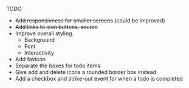 TODO

- ~~Add responsivness for smaller screens~~ (could be improved)
- ~~Add links to icon buttons, source~~ 
- Improve overall styling.
    - Background
    - Font 
    - Interactivity
- Add favicon
- Separate the boxes for todo items
- Give add and delete icons a rounded border box instead
- Add a checkbox and strike-out event for when a todo is completed 